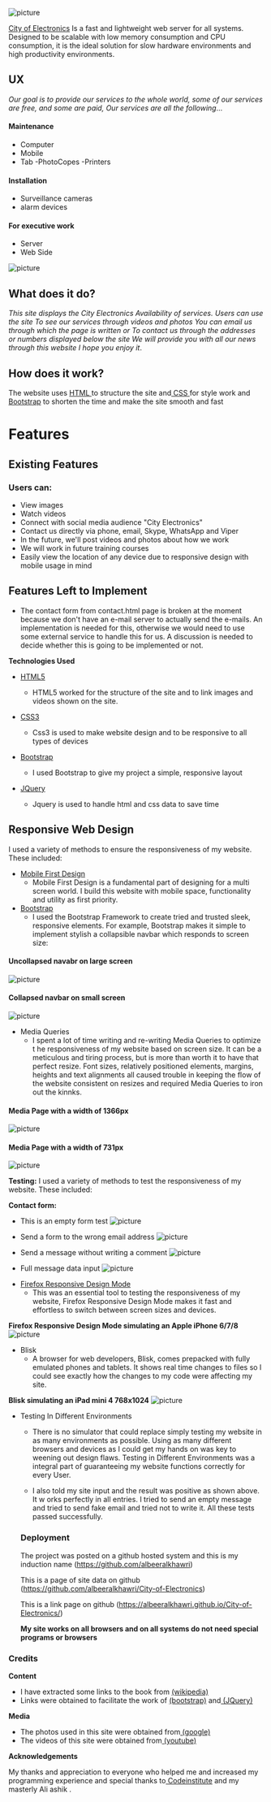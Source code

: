 ![picture](https://a.top4top.net/p_1010vmsd71.jpg)

 <a href="https://albeeralkhawri.github.io/City-of-Electronics/">City of Electronics</a> Is a fast and lightweight web server for all systems.
Designed to be scalable with low memory consumption and CPU consumption,
it is the ideal solution for slow hardware environments and high productivity environments.

## UX

_Our goal is to provide our services to the whole world,
some of our services are free,
 and some are paid,
Our services are all the following_...

#### Maintenance

 - Computer 
 - Mobile 
 - Tab
 -PhotoCopes
 -Printers
#### Installation
- Surveillance cameras
- alarm devices
#### For executive work
- Server 
- Web Side


![picture](https://e.top4top.net/p_101003u4d1.png)

## What does it do?

_This site displays the City Electronics
Availability of services. Users can use the site
To see our services through videos and photos
You can email us through which the page is written or
To contact us through the addresses or numbers displayed below the site
We will provide you with all our news through this website
I hope you enjoy it_.

## How does it work?
The website uses <a href="https://html.com/"> HTML </a> to structure the site
and<a href="https://www.free-css.com"> CSS </a> for style work
and <a href="http://getbootstrap.com/">Bootstrap</a> to shorten the time and make the site smooth and fast

# Features
## Existing Features
### Users can:
- View images
- Watch videos
- Connect with social media audience "City Electronics"
- Contact us directly via phone, email, Skype, WhatsApp and Viper
- In the future, we'll post videos and photos about how we work
- We will work in future training courses
- Easily view the location of any device due to responsive design with mobile usage in mind

## Features Left to Implement

 - The contact form from contact.html page is broken at the moment because we don't have an e-mail server to actually send the e-mails. An implementation is needed for this, otherwise we would need to use some external service to handle this for us. A discussion is needed to decide whether this is going to be implemented or not.
 
**Technologies Used**

 * <a href="https://en.wikipedia.org/wiki/HTML5">HTML5</a>
 
    * HTML5 worked for the structure of the site
and to link images and videos shown on the site.

* <a href="https://de.wikipedia.org/wiki/CSS3">CSS3</a>
   * Css3 is used to make website design and to be responsive to
    all types of devices

 * <a href="https://de.wikipedia.org/wiki/Bootstrap_(Framework)/"> Bootstrap </a>
   * I used Bootstrap to give my project a simple,
     responsive layout
* <a href="https://de.wikipedia.org/wiki/JQuery">JQuery</a>

  * Jquery is used to handle html and css data to save time

## Responsive Web Design
I used a variety of methods to ensure the responsiveness of my website.
These included:
* <a href="https://en.ryte.com/wiki/Mobile_First"> Mobile First Design </a>
  * Mobile First Design is a fundamental part of designing for a multi screen world. I build this website with mobile space,
    functionality and utility as first priority.
* <a href="http://getbootstrap.com/">Bootstrap</a>
  * I used the Bootstrap Framework to create tried and trusted sleek,
   responsive elements. For example, Bootstrap makes it simple to implement stylish
   a collapsible navbar which responds to screen size:
  
#### Uncollapsed navabr on large screen
![picture](https://c.top4top.net/p_1000e5l2p1.png)
#### Collapsed navbar on small screen
![picture](https://f.top4top.net/p_1000djdze1.png)
* Media Queries
  * I spent a lot of time writing and re-writing Media Queries to optimize t
   he responsiveness of my website based on screen size. It can be a meticulous and tiring process,
   but is more than worth it to have that perfect resize. Font sizes, relatively positioned elements, 
   margins, heights and text alignments all caused trouble in keeping the flow of the website
   consistent 
   on resizes and required Media Queries to iron out the kinnks. 

#### Media Page with a width of 1366px
![picture](https://b.top4top.net/p_10009ytxe1.png)
#### Media Page with a width of 731px
![picture](https://e.top4top.net/p_10001m2wu1.png)

**Testing:**
I used a variety of methods to test the responsiveness of my website. These included:

**Contact form:**

   - This is an empty form test
   ![picture](https://d.top4top.net/p_1011n3e5n1.png)

   - Send a form to the wrong email address
    ![picture](https://b.top4top.net/p_1011qug7j1.png)

   - Send a message without writing a comment
     ![picture](https://e.top4top.net/p_1011g4dtk1.png)

   - Full message data input
     ![picture](https://f.top4top.net/p_1011icqxv1.png)


 * <a href="https://developer.mozilla.org/en-US/docs/Tools/Responsive_Design_Mode">Firefox Responsive Design Mode</a>
   * This was an essential tool to testing the responsiveness of my website, 
    Firefox Responsive Design Mode makes
    it fast and effortless to switch between screen sizes and devices.

**Firefox Responsive Design Mode simulating an Apple iPhone 6/7/8**
![picture](https://a.top4top.net/p_10003ea1h1.png)

* Blisk
  * A browser for web developers, Blisk, comes prepacked with fully emulated phones and tablets.
   It shows real time changes to files so I could see exactly how the changes
   to my code were affecting my site. 

**Blisk simulating an iPad mini 4 768x1024**
![picture](https://f.top4top.net/p_1000rka051.png)

* Testing In Different Environments
  * There is no simulator that could replace simply testing my website in as many 
   environments as possible. Using as many different browsers and devices as I could 
   get my hands on was key to weening out design flaws. Testing in Different Environments
   was a integral part of guaranteeing my website functions 
   correctly for every User.

  * I also told my site input and the result was positive as shown above. It w
  orks perfectly in all entries. I tried to send an empty message and tried to send 
  fake email and tried not to write it. All these tests passed successfully.

  ### Deployment
  
  The project was posted on a github hosted system and this is
  my induction name (https://github.com/albeeralkhawri)
  
  This is a page of site data on github (https://github.com/albeeralkhawri/City-of-Electronics)
  
  This is a link page on github (https://albeeralkhawri.github.io/City-of-Electronics/)
  
  **My site works on all browsers and on all systems do not need special programs or browsers**
 
### Credits

 **Content**
  - I have extracted some links to the book from <a href="https://www.wikipedia.org/"> (wikipedia)</a>
  - Links were obtained to facilitate the work of <a href="http://getbootstrap.com/">(bootstrap)</a> and<a href="https://jquery.com/"> (JQuery)</a>
  
**Media**

- The photos used in this site were obtained from<a href="https://www.google.com/"> (google)</a>
- The videos of this site were obtained from<a href="https://www.youtube.com"> (youtube)</a>

**Acknowledgements**

My thanks and appreciation to everyone who helped me and increased my programming 
experience and special thanks to<a href="https://courses.codeinstitute.net/program/FullstackWebDeveloper"> Codeinstitute</a> and my masterly Ali ashik .
